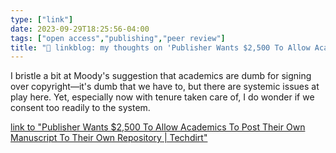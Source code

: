 ```yaml
---
type: ["link"]
date: 2023-09-29T18:25:56-04:00
tags: ["open access","publishing","peer review"]
title: "🔗 linkblog: my thoughts on 'Publisher Wants $2,500 To Allow Academics To Post Their Own Manuscript To Their Own Repository | Techdirt'"
---
```

I bristle a bit at Moody's suggestion that academics are dumb for signing over copyright—it's dumb that we have to, but there are systemic issues at play here. Yet, especially now with tenure taken care of, I do wonder if we consent too readily to the system.

[link to "Publisher Wants $2,500 To Allow Academics To Post Their Own Manuscript To Their Own Repository | Techdirt"](https://www.techdirt.com/2023/09/29/publisher-wants-2500-to-allow-academics-to-post-their-own-manuscript-to-their-own-repository/)
